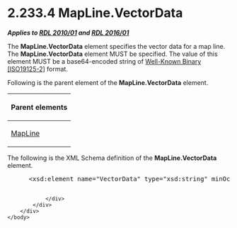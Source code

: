 <html dir="LTR" xmlns:mshelp="http://msdn.microsoft.com/mshelp" xmlns:ddue="http://ddue.schemas.microsoft.com/authoring/2003/5" xmlns:xlink="http://www.w3.org/1999/xlink" xmlns:tool="http://www.microsoft.com/tooltip">
    <head>
        <meta http-equiv="Content-Type" content="text/html; CHARSET=utf-8"></meta>
        <meta name="save" content="history"></meta>
        <title>2.233.4 MapLine.VectorData</title>
        <xml>
            <mshelp:toctitle title="2.233.4 MapLine.VectorData"></mshelp:toctitle>
            <mshelp:rltitle title="[MS-RDL]: MapLine.VectorData"></mshelp:rltitle>
            <mshelp:keyword index="A" term="8e9f0b23-d3e3-4683-92c7-1ae5036a2f76"></mshelp:keyword>
            <mshelp:attr name="DCSext.ContentType" value="open specification"></mshelp:attr>
            <mshelp:attr name="AssetID" value="8e9f0b23-d3e3-4683-92c7-1ae5036a2f76"></mshelp:attr>
            <mshelp:attr name="TopicType" value="kbRef"></mshelp:attr>
            <mshelp:attr name="DCSext.Title" value="[MS-RDL]: MapLine.VectorData" />
        </xml>
    </head>
    <body>
        <div id="header">
            <h1 class="heading">2.233.4 MapLine.VectorData</h1>
        </div>
        <div id="mainSection">
            <div id="mainBody">
                <div id="allHistory" class="saveHistory"></div>
                <div id="sectionSection0" class="section" name="collapseableSection">
                    

<p><b><i>Applies to </i></b><a href="3428e690-a348-4ec7-8a6a-8efb42d2cdee.md"><b><i>RDL 2010/01</i></b></a><b><i>
and </i></b><a href="52ce3983-2bfc-4e72-9359-42aaf5fe4509.md"><b><i>RDL 2016/01</i></b></a></p>

<p>The <b>MapLine.VectorData</b> element specifies the vector
data for a map line. The <b>MapLine.VectorData</b> element MUST be specified.
The value of this element MUST be a base64-encoded string of <a href="b2482b3f-74ab-4ca8-a9e5-c07955011743.md#gt_a00bec60-adb3-47d0-b03d-b4f2da276062">Well-Known Binary</a> <a href="https://go.microsoft.com/fwlink/?LinkId=157618">[ISO19125-2]</a> format.</p>

<p>Following is the parent element of the <b>MapLine.VectorData</b>
element.</p>

<table>
 <thead>
  <tr>
   <th>
   <p>Parent elements</p>
   </th>
  </tr>
 </thead>
 <tr>
  <td>
  <p><a href="848562bc-c49f-443c-8002-ae8d395f9fde.md">MapLine</a></p>
  </td>
 </tr>
</table>

<p>The following is the XML Schema definition of the <b>MapLine.VectorData</b>
element.</p>

<dl>
<dd>
<div><pre> &lt;xsd:element name=&quot;VectorData&quot; type=&quot;xsd:string&quot; minOccurs=&quot;1&quot; /&gt;
  
</pre></div>
</dd></dl>


                </div>
            </div>
        </div>
    </body>
</html>